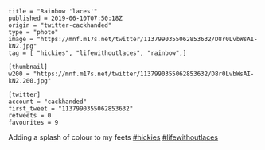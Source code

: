 ```
title = "Rainbow 'laces'"
published = 2019-06-10T07:50:18Z
origin = "twitter-cackhanded"
type = "photo"
image = "https://mnf.m17s.net/twitter/1137990355062853632/D8r0LvbWsAI-kN2.jpg"
tag = [ "hickies", "lifewithoutlaces", "rainbow",]

[thumbnail]
w200 = "https://mnf.m17s.net/twitter/1137990355062853632/D8r0LvbWsAI-kN2.200.jpg"

[twitter]
account = "cackhanded"
first_tweet = "1137990355062853632"
retweets = 0
favourites = 9
```

Adding a splash of colour to my feets [#hickies](/tags/hickies/) [#lifewithoutlaces](/tags/lifewithoutlaces/)

<p class='image'><img src='https://mnf.m17s.net/twitter/1137990355062853632/D8r0LvbWsAI-kN2.jpg' alt=''></p>

